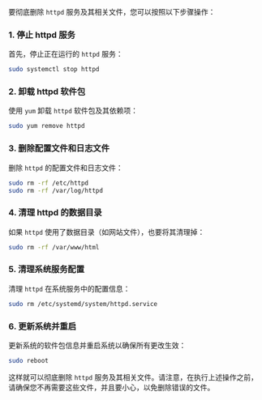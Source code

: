 要彻底删除 `httpd` 服务及其相关文件，您可以按照以下步骤操作：

### 1. 停止 httpd 服务

首先，停止正在运行的 `httpd` 服务：

```bash
sudo systemctl stop httpd
```

### 2. 卸载 httpd 软件包

使用 `yum` 卸载 `httpd` 软件包及其依赖项：

```bash
sudo yum remove httpd
```

### 3. 删除配置文件和日志文件

删除 `httpd` 的配置文件和日志文件：

```bash
sudo rm -rf /etc/httpd
sudo rm -rf /var/log/httpd
```

### 4. 清理 httpd 的数据目录

如果 `httpd` 使用了数据目录（如网站文件），也要将其清理掉：

```bash
sudo rm -rf /var/www/html
```

### 5. 清理系统服务配置

清理 `httpd` 在系统服务中的配置信息：

```bash
sudo rm /etc/systemd/system/httpd.service
```

### 6. 更新系统并重启

更新系统的软件包信息并重启系统以确保所有更改生效：

```bash
sudo reboot
```

这样就可以彻底删除 `httpd` 服务及其相关文件。请注意，在执行上述操作之前，请确保您不再需要这些文件，并且要小心，以免删除错误的文件。
